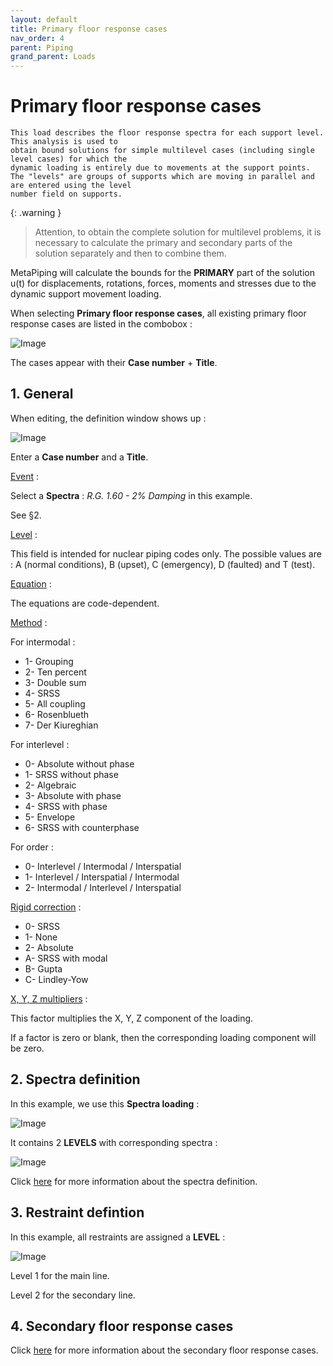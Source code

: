 ```yaml
---
layout: default
title: Primary floor response cases
nav_order: 4
parent: Piping
grand_parent: Loads
---
```


# Primary floor response cases

    This load describes the floor response spectra for each support level. This analysis is used to
    obtain bound solutions for simple multilevel cases (including single level cases) for which the
    dynamic loading is entirely due to movements at the support points.
    The "levels" are groups of supports which are moving in parallel and are entered using the level
    number field on supports.

{: .warning }
>Attention, to obtain the complete solution for multilevel problems, it is necessary to calculate the primary and secondary parts of the solution separately and then to combine them.

MetaPiping will calculate the bounds for the **PRIMARY** part of the solution u(t) for displacements, rotations, forces, moments and stresses due to the dynamic support movement loading.

When selecting **Primary floor response cases**, all existing primary floor response cases are listed in the combobox :

![Image](../Images/Load18.jpg)

The cases appear with their **Case number** + **Title**.

## 1. General

When editing, the definition window shows up :

![Image](../Images/Load19.jpg)

Enter a **Case number** and a **Title**.

<ins>Event</ins> :

Select a **Spectra** : *R.G. 1.60 - 2% Damping* in this example.

See §2.

<ins>Level</ins> :

This field is intended for nuclear piping codes only. The possible values are : A (normal conditions), B (upset), C (emergency), D (faulted) and T (test). 

<ins>Equation</ins> :

The equations are code-dependent.

<ins>Method</ins> :

For intermodal :

- 1- Grouping
- 2- Ten percent
- 3- Double sum
- 4- SRSS
- 5- All coupling
- 6- Rosenblueth
- 7- Der Kiureghian

For interlevel :

- 0- Absolute without phase
- 1- SRSS without phase
- 2- Algebraic
- 3- Absolute with phase
- 4- SRSS with phase
- 5- Envelope
- 6- SRSS with counterphase

For order :

- 0- Interlevel / Intermodal / Interspatial
- 1- Interlevel / Interspatial / Intermodal
- 2- Intermodal / Interlevel / Interspatial

<ins>Rigid correction</ins> :

- 0- SRSS
- 1- None
- 2- Absolute
- A- SRSS with modal
- B- Gupta
- C- Lindley-Yow

<ins>X, Y, Z multipliers</ins> :

This factor multiplies the X, Y, Z component of the loading.

 If a factor is zero or blank, then the corresponding loading component will be zero.

## 2. Spectra definition

In this example, we use this **Spectra loading** :

![Image](../Images/Load20.jpg)

It contains 2 **LEVELS** with corresponding spectra :

![Image](../Images/Load21.jpg)

Click [here](https://documentation.metapiping.com/Loads/Spectra.html) for more information about the spectra definition.

## 3. Restraint defintion

In this example, all restraints are assigned a **LEVEL** :

![Image](../Images/Load17.jpg)

Level 1 for the main line.

Level 2 for the secondary line.

## 4. Secondary floor response cases

Click [here](https://documentation.metapiping.com/Loads/SecondaryCases.html) for more information about the secondary floor response cases.